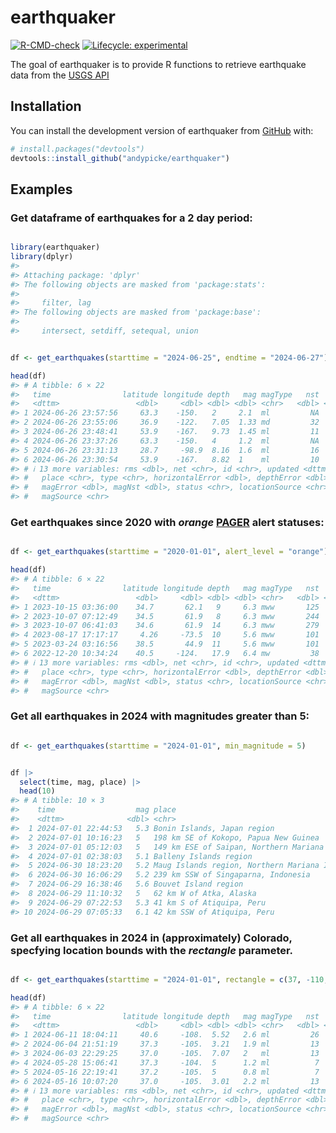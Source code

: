 
<!-- README.md is generated from README.Rmd. Please edit that file -->

# earthquaker

<!-- badges: start -->

[![R-CMD-check](https://github.com/andypicke/earthquaker/actions/workflows/R-CMD-check.yaml/badge.svg)](https://github.com/andypicke/earthquaker/actions/workflows/R-CMD-check.yaml)
[![Lifecycle:
experimental](https://img.shields.io/badge/lifecycle-experimental-orange.svg)](https://lifecycle.r-lib.org/articles/stages.html#experimental)
<!-- badges: end -->

The goal of earthquaker is to provide R functions to retrieve earthquake
data from the [USGS API](https://earthquake.usgs.gov/fdsnws/event/1/)

## Installation

You can install the development version of earthquaker from
[GitHub](https://github.com/) with:

``` r
# install.packages("devtools")
devtools::install_github("andypicke/earthquaker")
```

## Examples

### Get dataframe of earthquakes for a 2 day period:

``` r

library(earthquaker)
library(dplyr)
#> 
#> Attaching package: 'dplyr'
#> The following objects are masked from 'package:stats':
#> 
#>     filter, lag
#> The following objects are masked from 'package:base':
#> 
#>     intersect, setdiff, setequal, union
```

``` r

df <- get_earthquakes(starttime = "2024-06-25", endtime = "2024-06-27")

head(df)
#> # A tibble: 6 × 22
#>   time                latitude longitude depth   mag magType   nst   gap    dmin
#>   <dttm>                 <dbl>     <dbl> <dbl> <dbl> <chr>   <dbl> <dbl>   <dbl>
#> 1 2024-06-26 23:57:56     63.3    -150.   2     2.1  ml         NA    NA NA     
#> 2 2024-06-26 23:55:06     36.9    -122.   7.05  1.33 md         32    52  0.0181
#> 3 2024-06-26 23:48:41     53.9    -167.   9.73  1.45 ml         11   112  0.0831
#> 4 2024-06-26 23:37:26     63.3    -150.   4     1.2  ml         NA    NA NA     
#> 5 2024-06-26 23:31:13     28.7     -98.9  8.16  1.6  ml         16    67  0.2   
#> 6 2024-06-26 23:30:54     53.9    -167.   8.82  1    ml         10   116  0.0867
#> # ℹ 13 more variables: rms <dbl>, net <chr>, id <chr>, updated <dttm>,
#> #   place <chr>, type <chr>, horizontalError <dbl>, depthError <dbl>,
#> #   magError <dbl>, magNst <dbl>, status <chr>, locationSource <chr>,
#> #   magSource <chr>
```

### Get earthquakes since 2020 with *orange* [PAGER](https://earthquake.usgs.gov/data/pager/) alert statuses:

``` r

df <- get_earthquakes(starttime = "2020-01-01", alert_level = "orange")

head(df)
#> # A tibble: 6 × 22
#>   time                latitude longitude depth   mag magType   nst   gap   dmin
#>   <dttm>                 <dbl>     <dbl> <dbl> <dbl> <chr>   <dbl> <dbl>  <dbl>
#> 1 2023-10-15 03:36:00    34.7       62.1   9     6.3 mww       125    21 5.71  
#> 2 2023-10-07 07:12:49    34.5       61.9   8     6.3 mww       244    43 5.90  
#> 3 2023-10-07 06:41:03    34.6       61.9  14     6.3 mww       279    43 5.87  
#> 4 2023-08-17 17:17:17     4.26     -73.5  10     5.6 mww       101    77 0.982 
#> 5 2023-03-24 03:16:56    38.5       44.9  11     5.6 mww       101    40 1.18  
#> 6 2022-12-20 10:34:24    40.5     -124.   17.9   6.4 mw         38   214 0.0818
#> # ℹ 13 more variables: rms <dbl>, net <chr>, id <chr>, updated <dttm>,
#> #   place <chr>, type <chr>, horizontalError <dbl>, depthError <dbl>,
#> #   magError <dbl>, magNst <dbl>, status <chr>, locationSource <chr>,
#> #   magSource <chr>
```

### Get all earthquakes in 2024 with magnitudes greater than 5:

``` r

df <- get_earthquakes(starttime = "2024-01-01", min_magnitude = 5)


df |>
  select(time, mag, place) |>
  head(10)
#> # A tibble: 10 × 3
#>    time                  mag place                                         
#>    <dttm>              <dbl> <chr>                                         
#>  1 2024-07-01 22:44:53   5.3 Bonin Islands, Japan region                   
#>  2 2024-07-01 10:16:23   5   198 km SE of Kokopo, Papua New Guinea         
#>  3 2024-07-01 05:12:03   5   149 km ESE of Saipan, Northern Mariana Islands
#>  4 2024-07-01 02:38:03   5.1 Balleny Islands region                        
#>  5 2024-06-30 18:23:20   5.2 Maug Islands region, Northern Mariana Islands 
#>  6 2024-06-30 16:06:29   5.2 239 km SSW of Singaparna, Indonesia           
#>  7 2024-06-29 16:38:46   5.6 Bouvet Island region                          
#>  8 2024-06-29 11:10:32   5   62 km W of Atka, Alaska                       
#>  9 2024-06-29 07:22:53   5.3 41 km S of Atiquipa, Peru                     
#> 10 2024-06-29 07:05:33   6.1 42 km SSW of Atiquipa, Peru
```

### Get all earthquakes in 2024 in (approximately) Colorado, specfying location bounds with the *rectangle* parameter.

``` r

df <- get_earthquakes(starttime = "2024-01-01", rectangle = c(37, -110, 41, -101))

head(df)
#> # A tibble: 6 × 22
#>   time                latitude longitude depth   mag magType   nst   gap  dmin
#>   <dttm>                 <dbl>     <dbl> <dbl> <dbl> <chr>   <dbl> <dbl> <dbl>
#> 1 2024-06-11 18:04:11     40.6     -108.  5.52   2.6 ml         26    55 0.481
#> 2 2024-06-04 21:51:19     37.3     -105.  3.21   1.9 ml         13    71 0.193
#> 3 2024-06-03 22:29:25     37.0     -105.  7.07   2   ml         13    85 0.167
#> 4 2024-05-28 15:06:41     37.3     -104.  5      1.2 ml          7   137 0.156
#> 5 2024-05-16 22:19:41     37.2     -105.  5      0.8 ml          7    99 0.099
#> 6 2024-05-16 10:07:20     37.0     -105.  3.01   2.2 ml         13    85 0.163
#> # ℹ 13 more variables: rms <dbl>, net <chr>, id <chr>, updated <dttm>,
#> #   place <chr>, type <chr>, horizontalError <dbl>, depthError <dbl>,
#> #   magError <dbl>, magNst <dbl>, status <chr>, locationSource <chr>,
#> #   magSource <chr>
```
